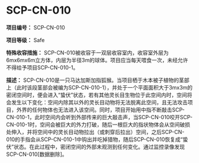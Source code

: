 # SCP-CN-010


**项目编号：** SCP-CN-010

**项目等级：** Safe

**特殊收容措施：** SCP-CN-010被收容于一双层收容室内，收容室外层为6mx6mx6m立方体，内层为半径3m的球体。项目应当每天喂食一次，未经允许不得给予项目SCP-CN-010-1。

**描述：** SCP-CN-010是一只马达加斯加指狐猴。当项目栖于木本被子植物的茎部上（此时该段茎部会被编为SCP-CN-010-1），并处于一个平面面积大于3mx3m的密闭空间时，便会进入“蛰伏”状态，若有其他灵长目生物位于此空间内时，空间将会发生以下变化：空间内除其以外的灵长目动物将无法脱离此空间，且无法攻击项目，外界的任何物体也无法进入该空间。同时，项目开始用中指不断敲击SCP-CN-010-1，此时空间内会听到外部传来的巨大敲击声，当SCP-CN-010咬开SCP-CN-010-1时，空间会被巨大的外力打破，随后一根巨大的指状物体会从空间破损处伸入，并将空间中的灵长目动物拉出（或刺穿后拉出）空间，之后SCP-CN-010的手指会从SCP-CN-010-1中钩出并吃掉猎物，随后SCP-CN-010恢复成“蛰伏”状态。在此过程中，密闭空间的外部未观测到任何变化。通过监控录像发现SCP-CN-010[数据删除]。


